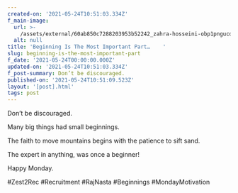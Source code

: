 ```yaml
---
created-on: '2021-05-24T10:51:03.334Z'
f_main-image:
  url: >-
    /assets/external/60ab850c7288203953b52242_zahra-hosseini-obp1pngucdy-unsplash.jpg
  alt: null
title: 'Beginning Is The Most Important Part…    '
slug: beginning-is-the-most-important-part
f_date: '2021-05-24T00:00:00.000Z'
updated-on: '2021-05-24T10:51:03.334Z'
f_post-summary: Don’t be discouraged.
published-on: '2021-05-24T10:51:09.523Z'
layout: '[post].html'
tags: post
---
```


Don’t be discouraged.

Many big things had small beginnings.

The faith to move mountains begins with the patience to sift sand.

The expert in anything, was once a beginner!

Happy Monday.

#Zest2Rec #Recruitment #RajNasta #Beginnings #MondayMotivation

‍
